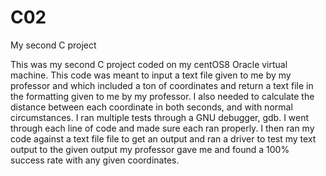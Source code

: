 # C02
My second C project

This was my second C project coded on my centOS8 Oracle virtual machine. This code was meant to
input a text file given to me by my professor and which included a ton of coordinates and return
a text file in the formatting given to me by my professor. I also needed to calculate the distance
between each coordinate in both seconds, and with normal circumstances. I ran multiple tests through
a GNU debugger, gdb. I went through each line of code and made sure each ran properly. I then ran my
code against a text file file to get an output and ran a driver to test my text output to the given
output my professor gave me and found a 100% success rate with any given coordinates.
